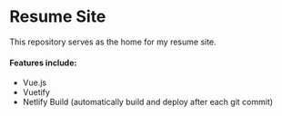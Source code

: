 # Resume Site
 This repository serves as the home for my resume site. 
 
 #### Features include:
* Vue.js
* Vuetify
* Netlify Build (automatically build and deploy after each git commit)
